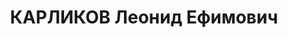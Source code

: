 ---
title: КАРЛИКОВ Леонид Ефимович
description: "Род. в 1907, Киевская обл., г. Черкассы, еврей, обр.: среднее, б/п.\
  \ Проживал: г. Иркутск. Начальник гальванического цеха Иркутского завода № 104 \n\
  \  Арестован 05.03.1937. Обв. по ст. ст. 58-1 \"а\", 58-8, 58-9, 58-11 УК РСФСР.\
  \ Приговор: ВК ВС СССР, 24.10.1937 – ВМН. Расстрелян 24.10.1937, г.Иркутск. \n \
  \ Реабилитирован ВК ВС СССР 26.12.1957"
---